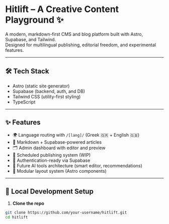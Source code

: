 # Hitlift – A Creative Content Playground ✨

A modern, markdown-first CMS and blog platform built with Astro, Supabase, and Tailwind.  
Designed for multilingual publishing, editorial freedom, and experimental features.

---

## 🛠 Tech Stack

- Astro (static site generator)
- Supabase (backend, auth, and DB)
- Tailwind CSS (utility-first styling)
- TypeScript

---

## ✨ Features

- 🌍 Language routing with `/[lang]/` (Greek 🇬🇷 + English 🇬🇧)
- 📝 Markdown + Supabase-powered articles
- 🗂 Admin dashboard with editor and preview
- 📆 Scheduled publishing system (WIP)
- 🔐 Authentication-ready via Supabase
- 🧠 Future AI tools architecture (smart editor, recommendations)
- 💅 Modular layout system (Astro components)

---

## 🧪 Local Development Setup

1. **Clone the repo**

```bash
git clone https://github.com/your-username/hitlift.git
cd hitlift
